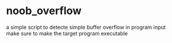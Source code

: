 # noob_overflow

a simple script to detecte simple buffer overflow in program input  
make sure to make the target program executable
